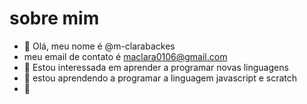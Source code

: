 # sobre mim

- 👋 Olá, meu nome é @m-clarabackes
-  meu email de contato é maclara0106@gmail.com
- 👀 Estou interessada em aprender a programar novas linguagens
- 🌱 estou aprendendo a programar a linguagem javascript e scratch
- 💞️ 
